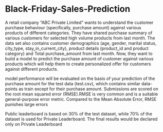 # Black-Friday-Sales-Prediction

A retail company “ABC Private Limited” wants to understand the customer purchase 
behaviour (specifically, purchase amount) against various products of different 
categories. They have shared purchase summary of various customers for selected high
volume products from last month.
The data set also contains customer demographics (age, gender, marital status, city_type,
 stay_in_current_city), product details (product_id and product category) and 
Total purchase_amount from last month.
Now, they want to build a model to predict the purchase amount of customer against 
various products which will help them to create personalized offer for customers against
different products.

model performance will be evaluated on the basis of your prediction of the purchase 
amount for the test data (test.csv), which contains similar data-points as train except 
for their purchase amount.
Submissions are scored on the root mean squared error (RMSE).RMSE is very common and is a suitable 
general-purpose error metric. Compared to the Mean Absolute Error, RMSE punishes large 
errors

Public leaderboard is based on 30% of the test dataset, while 70% of the dataset is used for Private Leaderboard.
The final results would be declared only on Private Leaderboard
